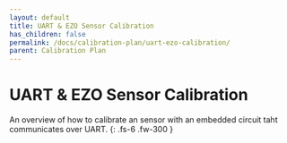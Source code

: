 ```yaml
---
layout: default
title: UART & EZO Sensor Calibration
has_children: false
permalink: /docs/calibration-plan/uart-ezo-calibration/
parent: Calibration Plan
---
```


# UART & EZO Sensor Calibration

An overview of how to calibrate an sensor with an embedded circuit taht communicates over UART.
{: .fs-6 .fw-300 }
